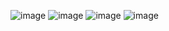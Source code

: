 ![image](https://user-images.githubusercontent.com/34793005/205457918-ae37ce37-6cc9-474a-9d0e-af25fa41eaa5.png)
![image](https://user-images.githubusercontent.com/34793005/205455180-8050b2aa-934c-49f2-bc8f-48a3fcb4a149.png)
![image](https://user-images.githubusercontent.com/34793005/205355736-7d2a4418-8492-4b64-9f3c-b9ccf4bb5a97.png)
![image](https://user-images.githubusercontent.com/34793005/205355513-8c2aa32e-9ea6-4b8c-99ce-e95cad4e4bb7.png)

